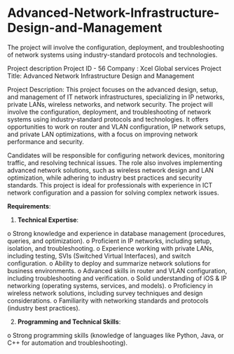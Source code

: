 # Advanced-Network-Infrastructure-Design-and-Management
The project will involve the configuration, deployment, and troubleshooting of network systems using industry-standard protocols and technologies.



Project description
Project ID - 56
Company : Xcel Global services
Project Title: Advanced Network Infrastructure Design and Management

Project Description: This project focuses on the advanced design, setup, and management of IT network infrastructures, specializing in IP networks, private LANs, wireless networks, and network security. The project will involve the configuration, deployment, and troubleshooting of network systems using industry-standard protocols and technologies. It offers opportunities to work on router and VLAN configuration, IP network setups, and private LAN optimizations, with a focus on improving network performance and security.

Candidates will be responsible for configuring network devices, monitoring traffic, and resolving technical issues. The role also involves implementing advanced network solutions, such as wireless network design and LAN optimization, while adhering to industry best practices and security standards. This project is ideal for professionals with experience in ICT network configuration and a passion for solving complex network issues.

**Requirements**:
1. **Technical Expertise**:
   
o  Strong knowledge and experience in database management (procedures, queries, and optimization).
o  Proficient in IP networks, including setup, isolation, and troubleshooting.
o  Experience working with private LANs, including testing, SVIs (Switched Virtual Interfaces), and switch configuration.
o  Ability to deploy and summarize network solutions for business environments.
o  Advanced skills in router and VLAN configuration, including troubleshooting and verification.
o  Solid understanding of iOS & IP networking (operating systems, services, and models).
o  Proficiency in wireless network solutions, including survey techniques and design considerations.
o  Familiarity with networking standards and protocols (industry best practices).

2. **Programming and Technical Skills**:
   
o  Strong programming skills (knowledge of languages like Python, Java, or C++ for automation and troubleshooting).
